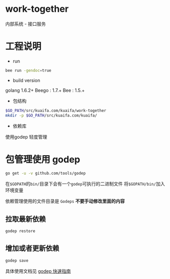 # work-together

内部系统 - 接口服务

# 工程说明

- run

```sh
bee run -gendoc=true
```

- build version

golang 1.6.2+
Beego     : 1.7.+
Bee     : 1.5.+

- 包结构

```sh
$GO_PATH/src/kuaifa.com/kuaifa/work-together
mkdir -p $GO_PATH/src/kuaifa.com/kuaifa/
```

- 依赖库

使用godep 轻度管理

# 包管理使用 godep

```sh
go get -u -v github.com/tools/godep
```

在`$GOPATH`的`bin/`目录下会有一个`godep`可执行的二进制文件
将`$GOPATH/bin/`加入环境变量

依赖管理使用的文件目录是 `Godeps` **不要手动修改里面的内容**

## 拉取最新依赖

```sh
godep restore
```

## 增加或者更新依赖

```sh
godep save
```


具体使用文档见 [godep 快速指南](UseGoDep.md)